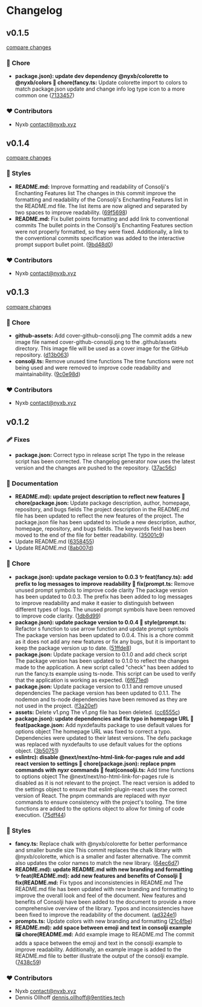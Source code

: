 # Changelog


## v0.1.5

[compare changes](https://github.com/nyxb/consolji/compare/v0.1.4...v0.1.5)


### 🏡 Chore

  - **package.json): update dev dependency @nyxb/colorette to @nyxb/colors 🚀 chore(fancy.ts:** Update colorette import to colors to match package.json update and change info log type icon to a more common one ([7133457](https://github.com/nyxb/consolji/commit/7133457))

### ❤️  Contributors

- Nyxb <contact@nyxb.xyz>

## v0.1.4

[compare changes](https://github.com/nyxb/consolji/compare/v0.1.3...v0.1.4)


### 🎨 Styles

  - **README.md:** Improve formatting and readability of Consolji's Enchanting Features list The changes in this commit improve the formatting and readability of the Consolji's Enchanting Features list in the README.md file. The list items are now aligned and separated by two spaces to improve readability. ([69f5698](https://github.com/nyxb/consolji/commit/69f5698))
  - **README.md:** Fix bullet points formatting and add link to conventional commits The bullet points in the Consolji's Enchanting Features section were not properly formatted, so they were fixed. Additionally, a link to the conventional commits specification was added to the interactive prompt support bullet point. ([9bd48d0](https://github.com/nyxb/consolji/commit/9bd48d0))

### ❤️  Contributors

- Nyxb <contact@nyxb.xyz>

## v0.1.3

[compare changes](https://github.com/nyxb/consolji/compare/v0.1.2...v0.1.3)


### 🏡 Chore

  - **github-assets:** Add cover-github-consolji.png The commit adds a new image file named cover-github-consolji.png to the .github/assets directory. This image file will be used as a cover image for the GitHub repository. ([d13b063](https://github.com/nyxb/consolji/commit/d13b063))
  - **consolji.ts:** Remove unused time functions The time functions were not being used and were removed to improve code readability and maintainability. ([9c0e98d](https://github.com/nyxb/consolji/commit/9c0e98d))

### ❤️  Contributors

- Nyxb <contact@nyxb.xyz>

## v0.1.2


### 🩹 Fixes

  - **package.json:** Correct typo in release script The typo in the release script has been corrected. The changelog generator now uses the latest version and the changes are pushed to the repository. ([37ac56c](https://github.com/nyxb/consolji/commit/37ac56c))

### 📖 Documentation

  - **README.md): update project description to reflect new features 🚀 chore(package.json:** Update package description, author, homepage, repository, and bugs fields The project description in the README.md file has been updated to reflect the new features of the project. The package.json file has been updated to include a new description, author, homepage, repository, and bugs fields. The keywords field has been moved to the end of the file for better readability. ([35001c9](https://github.com/nyxb/consolji/commit/35001c9))
  - Update README.md ([6358455](https://github.com/nyxb/consolji/commit/6358455))
  - Update README.md ([8ab007d](https://github.com/nyxb/consolji/commit/8ab007d))

### 🏡 Chore

  - **package.json): update package version to 0.0.3 ✨ feat(fancy.ts): add prefix to log messages to improve readability 🐛 fix(prompt.ts:** Remove unused prompt symbols to improve code clarity The package version has been updated to 0.0.3. The prefix has been added to log messages to improve readability and make it easier to distinguish between different types of logs. The unused prompt symbols have been removed to improve code clarity. ([1db8d99](https://github.com/nyxb/consolji/commit/1db8d99))
  - **package.json): update package version to 0.0.4 🎨 style(prompt.ts:** Refactor s function to use arrow function and update prompt symbols The package version has been updated to 0.0.4. This is a chore commit as it does not add any new features or fix any bugs, but it is important to keep the package version up to date. ([51ffde8](https://github.com/nyxb/consolji/commit/51ffde8))
  - **package.json:** Update package version to 0.1.0 and add check script The package version has been updated to 0.1.0 to reflect the changes made to the application. A new script called "check" has been added to run the fancy.ts example using ts-node. This script can be used to verify that the application is working as expected. ([6f671ed](https://github.com/nyxb/consolji/commit/6f671ed))
  - **package.json:** Update package version to 0.1.1 and remove unused dependencies The package version has been updated to 0.1.1. The nodemon and ts-node dependencies have been removed as they are not used in the project. ([f3a20ef](https://github.com/nyxb/consolji/commit/f3a20ef))
  - **assets:** Delete v1.png The v1.png file has been deleted. ([cc6555c](https://github.com/nyxb/consolji/commit/cc6555c))
  - **package.json): update dependencies and fix typo in homepage URL 🎉 feat(package.json:** Add nyxdefaults package to use default values for options object The homepage URL was fixed to correct a typo. Dependencies were updated to their latest versions. The defu package was replaced with nyxdefaults to use default values for the options object. ([3b50751](https://github.com/nyxb/consolji/commit/3b50751))
  - **eslintrc): disable @next/next/no-html-link-for-pages rule and add react version to settings 🔧 chore(package.json): replace pnpm commands with nyxr commands 🚀 feat(consolji.ts:** Add time functions to options object The @next/next/no-html-link-for-pages rule is disabled as it is not relevant to the project. The react version is added to the settings object to ensure that eslint-plugin-react uses the correct version of React. The pnpm commands are replaced with nyxr commands to ensure consistency with the project's tooling. The time functions are added to the options object to allow for timing of code execution. ([75dff44](https://github.com/nyxb/consolji/commit/75dff44))

### 🎨 Styles

  - **fancy.ts:** Replace chalk with @nyxb/colorette for better performance and smaller bundle size This commit replaces the chalk library with @nyxb/colorette, which is a smaller and faster alternative. The commit also updates the color names to match the new library. ([64ec6d7](https://github.com/nyxb/consolji/commit/64ec6d7))
  - **README.md): update README.md with new branding and formatting ✨ feat(README.md): add new features and benefits of Consolji 🐛 fix(README.md:** Fix typos and inconsistencies in README.md The README.md file has been updated with new branding and formatting to improve the overall look and feel of the document. New features and benefits of Consolji have been added to the document to provide a more comprehensive overview of the library. Typos and inconsistencies have been fixed to improve the readability of the document. ([ad324e1](https://github.com/nyxb/consolji/commit/ad324e1))
  - **prompts.ts:** Update colors with new branding and formatting ([21c4fbe](https://github.com/nyxb/consolji/commit/21c4fbe))
  - **README.md): add space between emoji and text in consolji example 🖼️ chore(README.md:** Add example image to README.md The commit adds a space between the emoji and text in the consolji example to improve readability. Additionally, an example image is added to the README.md file to better illustrate the output of the consolji example. ([7438c59](https://github.com/nyxb/consolji/commit/7438c59))

### ❤️  Contributors

- Nyxb <contact@nyxb.xyz>
- Dennis Ollhoff <dennis.ollhoff@9entities.tech>

